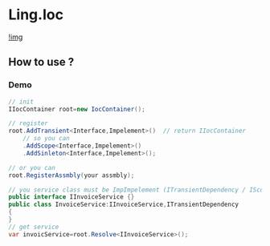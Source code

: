 # Ling.Ioc
[!img]('https://img.shields.io/badge/netcore-2.1-brightgreen.svg')
## How to use ?
### Demo
``` csharp
// init
IIocContainer root=new IocContainer();

// register
root.AddTransient<Interface,Impelement>()  // return IIocContainer 
    // so you can
    .AddScope<Interface,Impelement>()
    .AddSinleton<Interface,Impelement>();

// or you can 
root.RegisterAssmbly(your assmbly);

// you service class must be ImpImpelement (ITransientDependency / IScopeDependency / ISinletonDependency)
public interface IInvoiceService {}
public class InvoiceService:IInvoiceService,ITransientDependency
{   
}
// get service
var invoicService=root.Resolve<IInvoiceService>();
```


